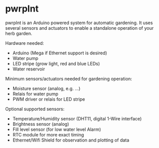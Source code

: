 pwrplnt
=======

pwrplnt is an Arduino powered system for automatic gardening.
It uses several sensors and actuators to enable a standalone operation of your herb garden.

Hardware needed:
- Arduino (Mega if Ethernet support is desired)
- Water pump
- LED stripe (grow light, red and blue LEDs)
- Water reservoir

Minimum sensors/actuators needed for gardening operation:
- Moisture sensor (analog, e.g. ...)
- Relais for water pump
- PWM driver or relais for LED stripe

Optional supported sensors:
- Temperature/Humidity sensor (DHT11, digital 1-Wire interface)
- Brightness sensor (analog)
- Fill level sensor (for low water level Alarm)
- RTC module for more exact timing
- Ethernet/Wifi Shield for observation and plotting of data


